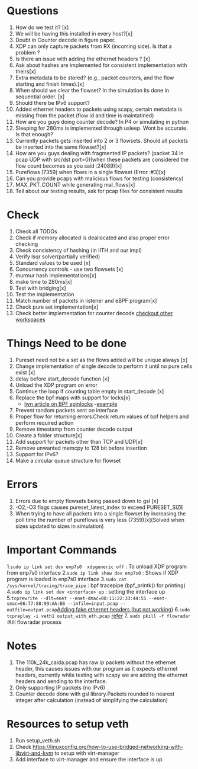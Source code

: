 # Questions
1. How do we test it? [x]
2. We will be having this installed in every host?[x]
3. Doubt in Counter decode in figure paper.
4. XDP can only capture packets from RX (incoming side). Is that a problem ?
5. Is there an issue with adding the ethernet headers ? [x]
6. Ask about hashes are implemented for consistent implementation with theirs[x]
7. Extra metadata to be stored?  (e.g., packet counters, and the flow starting and finish times).[x]
8. When should we clear the flowset? In the simulation its done in sequential order. [x]
9. Should there be IPv6 support?
10. Added ethernet headers to packets using scapy, certain metadata is missing from the packet (flow id and time is maintatined)
11. How are you guys doing counter decode? In P4 or simulating in python
12. Sleeping for 280ms is implemented through usleep. Wont be accurate. Is that enough?
13. Currently packets gets inserted into 2 or 3 flowsets. Should all packets be inserted into the same flowset?[x]
14. How are you guys dealing with fragmented IP packets? (packet 34 in pcap UDP with src/dst port=0)(when these packets are considered the flow count becomes as you said :24089)[x]
15. Pureflows (7359) when flows in a single flowset (Error :#3)[x]
16. Can you provide pcaps with malicious flows for testing (consistency)
17. MAX_PKT_COUNT while generating mal_flows[x]
18. Tell about our testing results, ask for pcap files for consistent results

# Check
1. Check all TODOs
2. Check if memory allocated is deallocated and also proper error checking
3. Check consistency of hashing (in IITH and our impl)
4. Verify lsqr solver(partially verified)
5. Standard values to be used [x]
6. Concurrency controls - use two flowsets [x]
7. murmur hash implementations[x]
8. make time to 280ms[x]
9. Test with bridging[x]
10. Test the implementation
11. Match number of packets in listener and eBPF program[x]
12. Check pure set implementation[x]
13. Check better implementation for counter decode [checkout other workspaces](https://www.gnu.org/software/gsl/doc/html/lls.html?highlight=gsl_multifit_linear)

# Things Need to be done
1. Pureset need not be a set as the flows added will be unique always [x]
2. Change implementation of single decode to perform it until no pure cells exist [x]
3. delay before start_decode function [x]
4. Unload the XDP program on error
5. Continue the loop if counting table empty in start_decode [x]
6. Replace the bpf maps with support for locks[x]
    - [lwn article on BPF spinlocks](https://lwn.net/Articles/779120/)
    -[example](https://lwn.net/ml/netdev/20190131234012.3712779-10-ast@kernel.org/)
7. Prevent random packets sent on interface
8. Proper flow for returning errors.Check return values of bpf helpers and perform required action
9. Remove timestamp from counter decode output
10. Create a folder structure[x]
11. Add support for packets other than TCP and UDP[x]
12. Remove unwanted memcpy to 128 bit before insertion
13. Support for IPv6?
14. Make a circular queue structure for flowset 

# Errors
1. Errors due to empty flowsets being passed down to gsl [x]
2. -O2,-O3 flags causes pureset_latest_index to exceed  PURESET_SIZE
3. When trying to have all packets into a single flowset by increasing the poll time the number of pureflows is very less (7359)[x](Solved when sizes updated to sizes in simulation)

# Important Commands
1.`sudo ip link set dev enp7s0  xdpgeneric off` : To unload XDP program from enp7s0 interface
2.`sudo ip link show dev enp7s0` : Shows if XDP program is loaded in enp7s0 interface
3.`sudo cat /sys/kernel/tracing/trace_pipe` : bpf tracepipe (bpf_printk() for printing)
4.`sudo ip link set dev <interface> up` : setting the interface up
5.`tcprewrite --dlt=enet --enet-dmac=00:11:22:33:44:55 --enet-smac=66:77:88:99:AA:BB --infile=input.pcap --outfile=output.pcap`[Adding fake ethernet headers (but not working)](https://edeca.net/post/2011-06-20-adding-fake-ethernet-headers-to-pcap-files/)
6.`sudo tcpreplay -i veth1 output_with_eth.pcap`  [refer](https://tcpreplay.appneta.com/wiki/tcpreplay)
7. `sudo pkill -f flowradar` :Kill flowradar process

# Notes
1. The 110k_24k_caida.pcap has raw ip packets without the ethernet header, this causes issues with our program as it expects ethernet headers, currently while testing with scapy we are adding the ethernet headers and sending to the interface.
2. Only supporting IP packets (no IPv6)
3. Counter decode done with gsl library.Packets rounded to nearest integer after calculation (instead of simplifying the calculation)

# Resources to setup veth
1. Run setup_veth.sh
2. Check https://linuxconfig.org/how-to-use-bridged-networking-with-libvirt-and-kvm to setup with virt-manager
3. Add interface to virt-manager and ensure the interface is up

